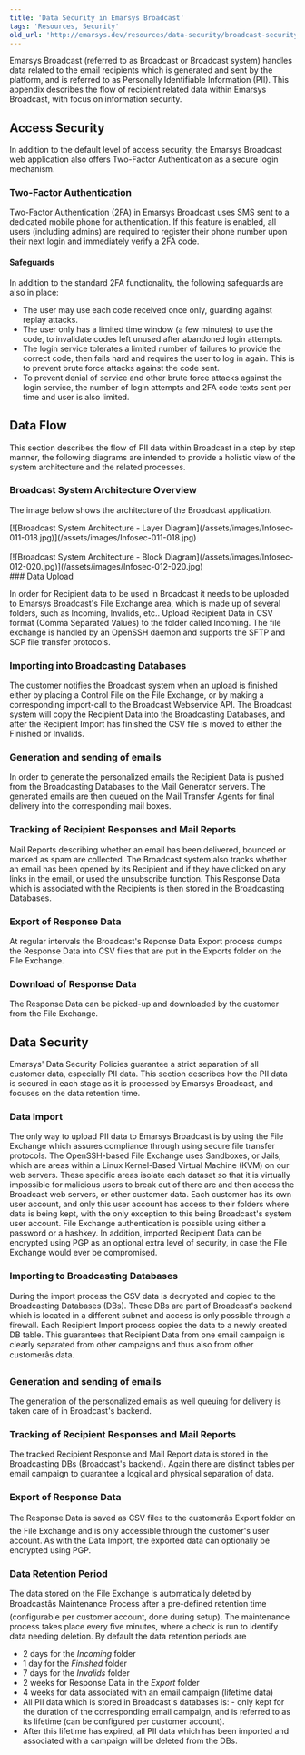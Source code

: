 ```yaml
---
title: 'Data Security in Emarsys Broadcast'
tags: 'Resources, Security'
old_url: 'http://emarsys.dev/resources/data-security/broadcast-security/'
---
```


Emarsys Broadcast (referred to as Broadcast or Broadcast system) handles data related to the email recipients which is generated and sent by the platform, and is referred to as Personally Identifiable Information (PII). This appendix describes the flow of recipient related data within Emarsys Broadcast, with focus on information security.

Access Security
---------------

 In addition to the default level of access security, the Emarsys Broadcast web application also offers Two-Factor Authentication as a secure login mechanism.

### Two-Factor Authentication

 Two-Factor Authentication (2FA) in Emarsys Broadcast uses SMS sent to a dedicated mobile phone for authentication. If this feature is enabled, all users (including admins) are required to register their phone number upon their next login and immediately verify a 2FA code.

#### Safeguards

 In addition to the standard 2FA functionality, the following safeguards are also in place:

- The user may use each code received once only, guarding against replay attacks.
- The user only has a limited time window (a few minutes) to use the code, to invalidate codes left unused after abandoned login attempts.
- The login service tolerates a limited number of failures to provide the correct code, then fails hard and requires the user to log in again. This is to prevent brute force attacks against the code sent.
- To prevent denial of service and other brute force attacks against the login service, the number of login attempts and 2FA code texts sent per time and user is also limited.

Data Flow
---------

 This section describes the flow of PII data within Broadcast in a step by step manner, the following diagrams are intended to provide a holistic view of the system architecture and the related processes.

### Broadcast System Architecture Overview

 The image below shows the architecture of the Broadcast application.  

<div class="center"><div class="floatnone">[![Broadcast System Architecture - Layer Diagram](/assets/images/Infosec-011-018.jpg)](/assets/images/Infosec-011-018.jpg)</div></div>  

<div class="center"><div class="floatnone">[![Broadcast System Architecture - Block Diagram](/assets/images/Infosec-012-020.jpg)](/assets/images/Infosec-012-020.jpg)</div></div>### Data Upload

 In order for Recipient data to be used in Broadcast it needs to be uploaded to Emarsys Broadcast's File Exchange area, which is made up of several folders, such as Incoming, Invalids, etc.. Upload Recipient Data in CSV format (Comma Separated Values) to the folder called Incoming. The file exchange is handled by an OpenSSH daemon and supports the SFTP and SCP file transfer protocols.

### Importing into Broadcasting Databases

 The customer notifies the Broadcast system when an upload is finished either by placing a Control File on the File Exchange, or by making a corresponding import-call to the Broadcast Webservice API. The Broadcast system will copy the Recipient Data into the Broadcasting Databases, and after the Recipient Import has finished the CSV file is moved to either the Finished or Invalids.

### Generation and sending of emails

 In order to generate the personalized emails the Recipient Data is pushed from the Broadcasting Databases to the Mail Generator servers. The generated emails are then queued on the Mail Transfer Agents for final delivery into the corresponding mail boxes.

### Tracking of Recipient Responses and Mail Reports

 Mail Reports describing whether an email has been delivered, bounced or marked as spam are collected. The Broadcast system also tracks whether an email has been opened by its Recipient and if they have clicked on any links in the email, or used the unsubscribe function. This Response Data which is associated with the Recipients is then stored in the Broadcasting Databases.

### Export of Response Data

 At regular intervals the Broadcast's Reponse Data Export process dumps the Response Data into CSV files that are put in the Exports folder on the File Exchange.

### Download of Response Data

 The Response Data can be picked-up and downloaded by the customer from the File Exchange.

Data Security
-------------

 Emarsys' Data Security Policies guarantee a strict separation of all customer data, especially PII data. This section describes how the PII data is secured in each stage as it is processed by Emarsys Broadcast, and focuses on the data retention time.

### Data Import

 The only way to upload PII data to Emarsys Broadcast is by using the File Exchange which assures compliance through using secure file transfer protocols. The OpenSSH-based File Exchange uses Sandboxes, or Jails, which are areas within a Linux Kernel-Based Virtual Machine (KVM) on our web servers. These specific areas isolate each dataset so that it is virtually impossible for malicious users to break out of there are and then access the Broadcast web servers, or other customer data. Each customer has its own user account, and only this user account has access to their folders where data is being kept, with the only exception to this being Broadcast's system user account. File Exchange authentication is possible using either a password or a hashkey. In addition, imported Recipient Data can be encrypted using PGP as an optional extra level of security, in case the File Exchange would ever be compromised.

### Importing to Broadcasting Databases

 During the import process the CSV data is decrypted and copied to the Broadcasting Databases (DBs). These DBs are part of Broadcast's backend which is located in a different subnet and access is only possible through a firewall. Each Recipient Import process copies the data to a newly created DB table. This guarantees that Recipient Data from one email campaign is clearly separated from other campaigns and thus also from other customerâ&#128;&#153;s data.

### Generation and sending of emails

 The generation of the personalized emails as well queuing for delivery is taken care of in Broadcast's backend.

### Tracking of Recipient Responses and Mail Reports

 The tracked Recipient Response and Mail Report data is stored in the Broadcasting DBs (Broadcast's backend). Again there are distinct tables per email campaign to guarantee a logical and physical separation of data.

### Export of Response Data

 The Response Data is saved as CSV files to the customerâ&#128;&#153;s Export folder on the File Exchange and is only accessible through the customer's user account. As with the Data Import, the exported data can optionally be encrypted using PGP.

### Data Retention Period

 The data stored on the File Exchange is automatically deleted by Broadcastâ&#128;&#153;s Maintenance Process after a pre-defined retention time (configurable per customer account, done during setup). The maintenance process takes place every five minutes, where a check is run to identify data needing deletion. By default the data retention periods are

- 2 days for the *Incoming* folder
- 1 day for the *Finished* folder
- 7 days for the *Invalids* folder
- 2 weeks for Response Data in the *Export* folder
- 4 weeks for data associated with an email campaign (lifetime data)
- All PII data which is stored in Broadcast's databases is: - only kept for the duration of the corresponding email campaign, and is referred to as its lifetime (can be configured per customer account).
- After this lifetime has expired, all PII data which has been imported and associated with a campaign will be deleted from the DBs.